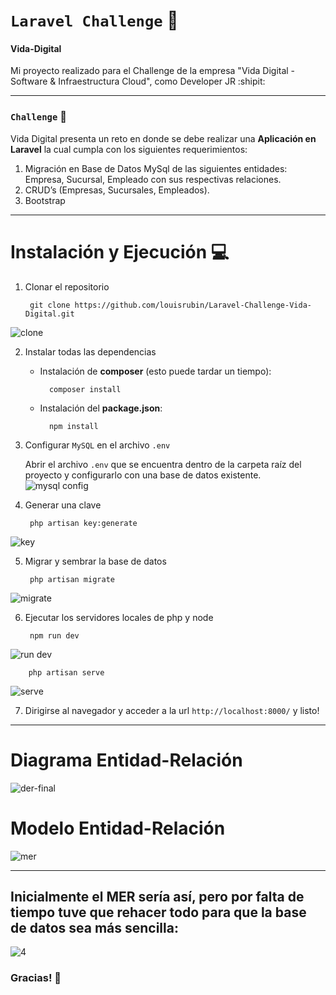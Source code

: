 # `Laravel Challenge` :mate:
#### Vida-Digital 
Mi proyecto realizado para el Challenge de la empresa "Vida Digital - Software &amp; Infraestructura Cloud", como Developer JR  :shipit:


___

### `Challenge` :speech_balloon:
Vida Digital presenta un reto en donde se debe realizar una **Aplicación en Laravel** la cual
cumpla con los siguientes requerimientos:

1. Migración en Base de Datos MySql de las siguientes entidades: Empresa, Sucursal,
Empleado con sus respectivas relaciones.
2. CRUD’s (Empresas, Sucursales, Empleados).
3. Bootstrap

___
# Instalación y Ejecución :computer:
1. Clonar el repositorio

        git clone https://github.com/louisrubin/Laravel-Challenge-Vida-Digital.git
![clone](https://user-images.githubusercontent.com/72027738/207758433-ec3581bf-46ca-4876-b5b4-9c954f40cc9d.png)

2. Instalar todas las dependencias

    - Instalación de **composer** (esto puede tardar un tiempo):

            composer install

    - Instalación del **package.json**:

            npm install

3. Configurar `MySQL` en el archivo `.env`

    Abrir el archivo `.env` que se encuentra dentro de la carpeta raíz del proyecto y configurarlo con una base de datos existente.
![mysql config](https://user-images.githubusercontent.com/72027738/207755290-26d0270f-66b0-4748-856f-36280264871d.png)


4. Generar una clave

        php artisan key:generate
![key](https://user-images.githubusercontent.com/72027738/207758462-dcd16159-ccc5-41bc-957c-d306b7888736.png)

5. Migrar y sembrar la base de datos

        php artisan migrate
![migrate](https://user-images.githubusercontent.com/72027738/207758497-b25c7e5c-8555-489f-a8c3-b34a71bb6c43.png)

6. Ejecutar los servidores locales de php y node

        npm run dev
![run dev](https://user-images.githubusercontent.com/72027738/207758587-26ce56c0-eb2e-42de-adbe-ebde0bf35e58.png)

        php artisan serve
![serve](https://user-images.githubusercontent.com/72027738/207759076-e29a440e-fba7-48df-9616-652df33727b9.png)

7. Dirigirse al navegador y acceder a la url `http://localhost:8000/` y listo!
___

# Diagrama Entidad-Relación
![der-final](https://user-images.githubusercontent.com/72027738/207760883-54665758-f9ad-4a46-8d0f-359c9feba88f.png)


# Modelo Entidad-Relación
![mer](https://user-images.githubusercontent.com/72027738/207760924-56206780-8321-4d66-a855-b2eb69ff63b8.png)
 
 ___

## Inicialmente el MER sería así, pero por falta de tiempo tuve que rehacer todo para que la base de datos sea más sencilla:
![4](https://user-images.githubusercontent.com/72027738/207761432-9b8ef0bc-4404-4527-a0b6-10aede954958.png)



### Gracias! :cowboy_hat_face:
